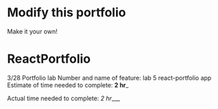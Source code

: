 # Modify this portfolio

Make it your own! 
# ReactPortfolio

3/28 Portfolio lab
Number and name of feature: lab 5 react-portfolio app
Estimate of time needed to complete: __2 hr___

Actual time needed to complete: _2 hr____
 